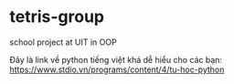 # tetris-group
school project at UIT in OOP


Đây là link về python tiếng việt khá dễ hiểu cho các bạn:
https://www.stdio.vn/programs/content/4/tu-hoc-python


